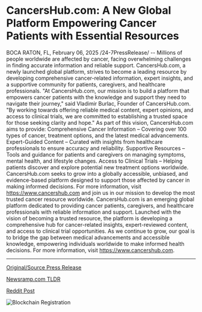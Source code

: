 # CancersHub.com: A New Global Platform Empowering Cancer Patients with Essential Resources

BOCA RATON, FL, February 06, 2025 /24-7PressRelease/ -- Millions of people worldwide are affected by cancer, facing overwhelming challenges in finding accurate information and reliable support. CancersHub.com, a newly launched global platform, strives to become a leading resource by developing comprehensive cancer-related information, expert insights, and a supportive community for patients, caregivers, and healthcare professionals.  "At CancersHub.com, our mission is to build a platform that empowers cancer patients with the knowledge and support they need to navigate their journey," said Vladimir Burlac, Founder of CancersHub.com. "By working towards offering reliable medical content, expert opinions, and access to clinical trials, we are committed to establishing a trusted space for those seeking clarity and hope."  As part of this vision, CancersHub.com aims to provide:  Comprehensive Cancer Information – Covering over 100 types of cancer, treatment options, and the latest medical advancements. Expert-Guided Content – Curated with insights from healthcare professionals to ensure accuracy and reliability. Supportive Resources – Tools and guidance for patients and caregivers on managing symptoms, mental health, and lifestyle changes. Access to Clinical Trials – Helping patients discover and explore potential new treatment options worldwide. CancersHub.com seeks to grow into a globally accessible, unbiased, and evidence-based platform designed to support those affected by cancer in making informed decisions.  For more information, visit https://www.cancershub.com and join us in our mission to develop the most trusted cancer resource worldwide.  CancersHub.com is an emerging global platform dedicated to providing cancer patients, caregivers, and healthcare professionals with reliable information and support. Launched with the vision of becoming a trusted resource, the platform is developing a comprehensive hub for cancer-related insights, expert-reviewed content, and access to clinical trial opportunities.  As we continue to grow, our goal is to bridge the gap between medical advancements and accessible knowledge, empowering individuals worldwide to make informed health decisions.  For more information, visit https://www.cancershub.com. 

---

[Original/Source Press Release](https://www.24-7pressrelease.com/press-release/519469/cancershubcom-a-new-global-platform-empowering-cancer-patients-with-essential-resources)
                    

[Newsramp.com TLDR](https://newsramp.com/curated-news/cancershub-com-launches-as-a-comprehensive-resource-for-cancer-patients-worldwide/dc2820f712bd81aff130be85b6e475a8) 

 



[Reddit Post](https://www.reddit.com/r/HealthCareNewsInfo/comments/1iixqdy/cancershubcom_launches_as_a_comprehensive/) 



![Blockchain Registration](https://cdn.newsramp.app/24-7PressRelease/qrcode/252/6/knotWGdv.webp)